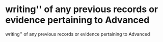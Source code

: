 # writing'' of any previous records or evidence pertaining to Advanced

writing'' of any previous records or evidence pertaining to Advanced